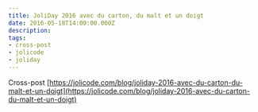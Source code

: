 ```yaml
---
title: JoliDay 2016 avec du carton, du malt et un doigt
date: 2016-05-18T14:00:00.000Z
description:
tags:
- cross-post
- jolicode
- joliday
---
```


Cross-post [https://jolicode.com/blog/joliday-2016-avec-du-carton-du-malt-et-un-doigt](https://jolicode.com/blog/joliday-2016-avec-du-carton-du-malt-et-un-doigt)
